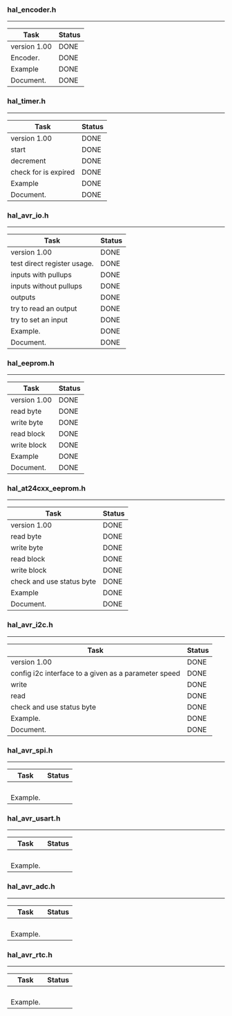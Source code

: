 ### hal_encoder.h
---------------------------------
| Task | Status |
|------|--------|
|version 1.00  |DONE |
|Encoder.  |DONE |
|Example  |DONE |
|Document.  |DONE |


### hal_timer.h
---------------------------------
| Task | Status |
|------|--------|
|version 1.00  |DONE |
|start  |DONE |
|decrement  |DONE |
|check for is expired  |DONE |
|Example  |DONE |
|Document.  |DONE |


### hal_avr_io.h
---------------------------------
| Task | Status |
|------|--------|
|version 1.00  |DONE |
|test direct register usage.  |DONE |
|inputs with pullups  |DONE |
|inputs without pullups  |DONE |
|outputs |DONE | 
|try to read an output |DONE | 
|try to set an input  |DONE |
|Example.  |DONE |
|Document.  |DONE |
  
  
### hal_eeprom.h
------------------------------------
| Task | Status |
|------|--------|
|version 1.00  |DONE |
|read byte  |DONE |
|write byte  | DONE|
|read block  | DONE|
|write block  |DONE |
|Example  |DONE |
|Document.  |DONE |


### hal_at24cxx_eeprom.h
------------------------------------
| Task | Status |
|------|--------|
|version 1.00  |DONE |
|read byte  |DONE |
|write byte  | DONE|
|read block  | DONE|
|write block  |DONE | 
|check and use status byte  |DONE |
|Example  |DONE |
|Document.  |DONE |

### hal_avr_i2c.h
-----------------------------------
| Task | Status |
|------|--------|
|version 1.00  |DONE |
|config i2c interface to a given as a parameter speed |DONE |
|write  |DONE |
|read  |DONE |  
|check and use status byte  |DONE |
|Example.  |DONE |
|Document.  |DONE |

### hal_avr_spi.h
-----------------------------------
| Task | Status |
|------|--------|
| | |
| | |
| | |
| | |
|Example.  | |


### hal_avr_usart.h
-----------------------------------
| Task | Status |
|------|--------|
| | |
| | |
| | |
| | |
|Example.  | |


### hal_avr_adc.h
-----------------------------------
| Task | Status |
|------|--------|
| | |
| | |
| | |
| | |
|Example.  | |


### hal_avr_rtc.h
-----------------------------------
| Task | Status |
|------|--------|
| | |
| | |
| | |
| | |
|Example.  | |

